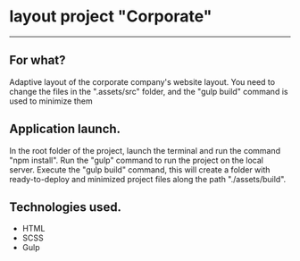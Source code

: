 # layout project "Corporate"

---
## For what?

Adaptive layout of the corporate company's website layout.
You need to change the files in the ".assets/src" folder, and the "gulp build" command is used to minimize them

## Application launch.

In the root folder of the project, launch the terminal and run the command "npm install".
Run the "gulp" command to run the project on the local server.
Execute the "gulp build" command, this will create a folder with ready-to-deploy and minimized project files along the path "./assets/build".


## Technologies used.

* HTML
* SCSS
* Gulp